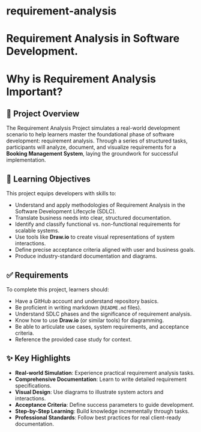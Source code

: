 # requirement-analysis

# Requirement Analysis in Software Development.

# Why is Requirement Analysis Important?

## 📘 Project Overview
The Requirement Analysis Project simulates a real-world development scenario to help learners master the foundational phase of software development: requirement analysis. Through a series of structured tasks, participants will analyze, document, and visualize requirements for a **Booking Management System**, laying the groundwork for successful implementation.

## 🎯 Learning Objectives
This project equips developers with skills to:
- Understand and apply methodologies of Requirement Analysis in the Software Development Lifecycle (SDLC).
- Translate business needs into clear, structured documentation.
- Identify and classify functional vs. non-functional requirements for scalable systems.
- Use tools like **Draw.io** to create visual representations of system interactions.
- Define precise acceptance criteria aligned with user and business goals.
- Produce industry-standard documentation and diagrams.

## ✅ Requirements
To complete this project, learners should:
- Have a GitHub account and understand repository basics.
- Be proficient in writing markdown (`README.md` files).
- Understand SDLC phases and the significance of requirement analysis.
- Know how to use **Draw.io** (or similar tools) for diagramming.
- Be able to articulate use cases, system requirements, and acceptance criteria.
- Reference the provided case study for context.

## ✨ Key Highlights
- **Real-world Simulation**: Experience practical requirement analysis tasks.
- **Comprehensive Documentation**: Learn to write detailed requirement specifications.
- **Visual Design**: Use diagrams to illustrate system actors and interactions.
- **Acceptance Criteria**: Define success parameters to guide development.
- **Step-by-Step Learning**: Build knowledge incrementally through tasks.
- **Professional Standards**: Follow best practices for real client-ready documentation.


